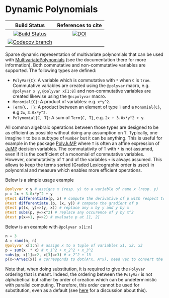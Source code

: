 # Dynamic Polynomials

| **Build Status** | **References to cite** |
|:----------------:|:----------------------:|
| [![Build Status][build-img]][build-url] | [![DOI][zenodo-img]][zenodo-url] |
| [![Codecov branch][codecov-img]][codecov-url] | |

Sparse dynamic representation of multivariate polynomials that can be used with [MultivariatePolynomials](https://github.com/JuliaAlgebra/MultivariatePolynomials.jl) (see the documentation there for more information).
Both commutative and non-commutative variables are supported.
The following types are defined:

* `PolyVar{C}`: A variable which is commutative with `*` when `C` is `true`. Commutative variables are created using the `@polyvar` macro, e.g. `@polyvar x y`, `@polyvar x[1:8]` and non-commutative variables are created likewise using the `@ncpolyvar` macro.
* `Monomial{C}`: A product of variables: e.g. `x*y^2`.
* `Term{C, T}`: A product between an element of type `T` and a `Monomial{C}`, e.g `2x`, `3.0x*y^2`.
* `Polynomial{C, T}`: A sum of `Term{C, T}`, e.g. `2x + 3.0x*y^2 + y`.

All common algebraic operations between those types are designed to be as efficient as possible without doing any assumption on `T`.
Typically, one imagine `T` to be a subtype of `Number` but it can be anything.
This is useful for example in the package [PolyJuMP](https://github.com/JuliaOpt/PolyJuMP.jl) where `T` is often an affine expression of [JuMP](https://github.com/JuliaOpt/JuMP.jl) decision variables.
The commutativity of `T` with `*` is not assumed, even if it is the coefficient of a monomial of commutative variables.
However, commutativity of `T` and of the variables `+` is always assumed.
This allows to keep the terms sorted (Graded Lexicographic order is used) in polynomial and measure which enables more efficient operations.

Below is a simple usage example
```julia
@polyvar x y # assigns x (resp. y) to a variable of name x (resp. y)
p = 2x + 3.0x*y^2 + y
@test differentiate(p, x) # compute the derivative of p with respect to x
@test differentiate.(p, (x, y)) # compute the gradient of p
@test p((x, y)=>(y, x)) # replace any x by y and y by x
@test subs(p, y=>x^2) # replace any occurence of y by x^2
@test p(x=>1, y=>2) # evaluate p at [1, 2]
```
Below is an example with `@polyvar x[1:n]`
```julia
n = 3
A = rand(n, n)
@polyvar x[1:n] # assign x to a tuple of variables x1, x2, x3
p = sum(x .* x) # x_1^2 + x_2^2 + x_3^2
subs(p, x[1]=>2, x[3]=>3) # x_2^2 + 13
p(x=>A*vec(x)) # corresponds to dot(A*x, A*x), need vec to convert the tuple to a vector
```
Note that, when doing substitution, it is required to give the `PolyVar` ordering that is meant.
Indeed, the ordering between the `PolyVar` is not alphabetical but rather by order of creation
which can be undeterministic with parallel computing.
Therefore, this order cannot be used for substitution, even as a default (see [here](https://github.com/JuliaAlgebra/MultivariatePolynomials.jl/issues/3) for a discussion about this).

[build-img]: https://github.com/JuliaAlgebra/DynamicPolynomials.jl/workflows/CI/badge.svg?branch=master
[build-url]: https://github.com/JuliaAlgebra/DynamicPolynomials.jl/actions?query=workflow%3ACI
[codecov-img]: http://codecov.io/github/JuliaAlgebra/DynamicPolynomials.jl/coverage.svg?branch=master
[codecov-url]: http://codecov.io/github/JuliaAlgebra/DynamicPolynomials.jl?branch=master

[zenodo-url]: https://doi.org/10.5281/zenodo.1203245
[zenodo-img]: https://zenodo.org/badge/DOI/10.5281/zenodo.1203245.svg
